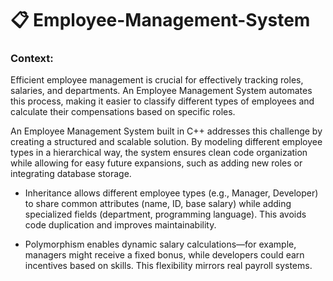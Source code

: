 # 📋 Employee-Management-System

### Context:

Efficient employee management is crucial for effectively tracking roles, salaries, and departments. An Employee Management System automates this process, making it easier to classify different types of employees and calculate their compensations based on specific roles.

An Employee Management System built in C++ addresses this challenge by creating a structured and scalable solution. By modeling different employee types in a hierarchical way, the system ensures clean code organization while allowing for easy future expansions, such as adding new roles or integrating database storage.

- Inheritance allows different employee types (e.g., Manager, Developer) to share common attributes (name, ID, base salary) while adding specialized fields (department, programming language). This avoids code duplication and improves maintainability.

- Polymorphism enables dynamic salary calculations—for example, managers might receive a fixed bonus, while developers could earn incentives based on skills. This flexibility mirrors real payroll systems.
